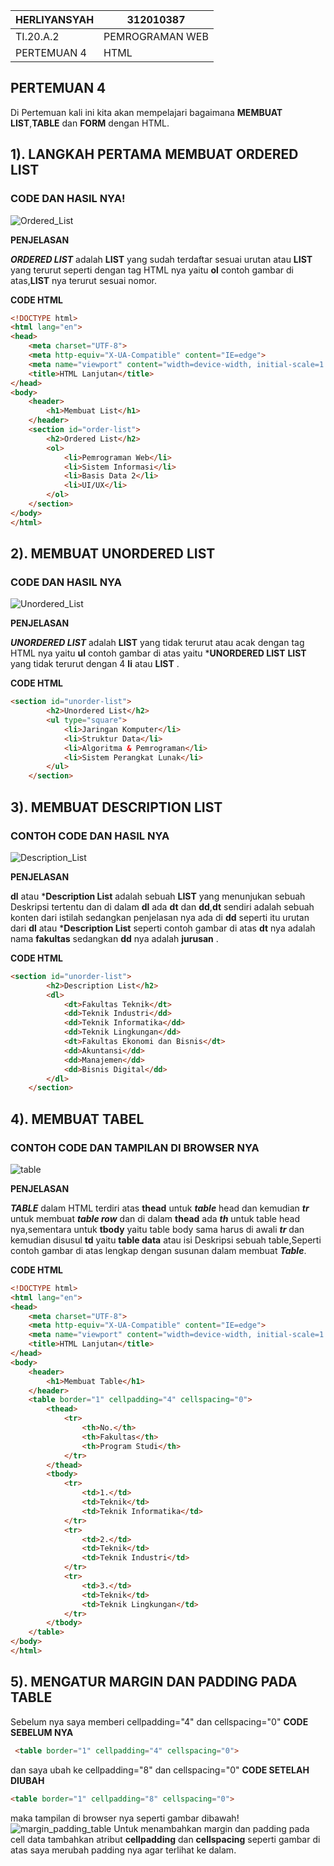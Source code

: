 |   HERLIYANSYAH    |   312010387       |
| ----------------- | ----------------- |
|   TI.20.A.2       | PEMROGRAMAN WEB   |
| PERTEMUAN 4       |       HTML        |

## PERTEMUAN 4

Di Pertemuan kali ini kita akan mempelajari bagaimana **MEMBUAT LIST**,**TABLE** dan **FORM** dengan HTML.

## 1). LANGKAH PERTAMA MEMBUAT ORDERED LIST
### CODE DAN HASIL NYA!

![Ordered_List](img/Ordered_list.png)

**PENJELASAN**

***ORDERED LIST*** adalah **LIST** yang sudah terdaftar sesuai urutan atau **LIST** yang terurut seperti dengan tag HTML nya yaitu **ol** contoh gambar di atas,**LIST** nya terurut sesuai nomor.

**CODE HTML**
```html
<!DOCTYPE html>
<html lang="en">
<head>
    <meta charset="UTF-8">
    <meta http-equiv="X-UA-Compatible" content="IE=edge">
    <meta name="viewport" content="width=device-width, initial-scale=1.0">
    <title>HTML Lanjutan</title>
</head>
<body>
    <header>
        <h1>Membuat List</h1>
    </header>
    <section id="order-list">
        <h2>Ordered List</h2>
        <ol>
            <li>Pemrograman Web</li>
            <li>Sistem Informasi</li>
            <li>Basis Data 2</li>
            <li>UI/UX</li>
        </ol>
    </section>
</body>
</html>
```
## 2). MEMBUAT UNORDERED LIST
### CODE DAN HASIL NYA 

![Unordered_List](img/Unordered_list.png)

**PENJELASAN**

***UNORDERED LIST*** adalah **LIST** yang tidak terurut atau acak dengan tag HTML nya yaitu **ul** contoh gambar di atas yaitu ***UNORDERED LIST** **LIST** yang tidak terurut dengan 4 **li** atau **LIST** .

**CODE HTML**
```html
<section id="unorder-list">
        <h2>Unordered List</h2>
        <ul type="square">
            <li>Jaringan Komputer</li>
            <li>Struktur Data</li>
            <li>Algoritma & Pemrograman</li>
            <li>Sistem Perangkat Lunak</li>
        </ul>
    </section>
```
## 3). MEMBUAT DESCRIPTION LIST
### CONTOH CODE DAN HASIL NYA

![Description_List](img/Description_list.png)

**PENJELASAN**

**dl** atau ***Description List** adalah sebuah **LIST** yang menunjukan sebuah Deskripsi tertentu dan di dalam **dl** ada **dt** dan **dd**,**dt** sendiri adalah sebuah konten dari istilah sedangkan penjelasan nya ada di **dd** seperti itu urutan dari **dl** atau ***Description List** seperti contoh gambar di atas **dt** nya adalah nama **fakultas** sedangkan **dd** nya adalah **jurusan** .

**CODE HTML**
```html
<section id="unorder-list">
        <h2>Description List</h2>
        <dl>
            <dt>Fakultas Teknik</dt>
            <dd>Teknik Industri</dd>
            <dd>Teknik Informatika</dd>
            <dd>Teknik Lingkungan</dd>
            <dt>Fakultas Ekonomi dan Bisnis</dt>
            <dd>Akuntansi</dd>
            <dd>Manajemen</dd>
            <dd>Bisnis Digital</dd>
        </dl>
    </section>
```

## 4). MEMBUAT TABEL 
### CONTOH CODE DAN TAMPILAN DI BROWSER NYA

![table](img/Table.png)

**PENJELASAN**

***TABLE*** dalam HTML terdiri atas **thead** untuk ***table*** head dan kemudian ***tr*** untuk membuat ***table row*** dan di dalam **thead** ada ***th*** untuk table head nya,sementara untuk **tbody** yaitu table body sama harus di awali ***tr*** dan kemudian disusul **td** yaitu **table data** atau isi Deskripsi sebuah table,Seperti contoh gambar di atas lengkap dengan susunan dalam membuat ***Table***.

**CODE HTML**
```html
<!DOCTYPE html>
<html lang="en">
<head>
    <meta charset="UTF-8">
    <meta http-equiv="X-UA-Compatible" content="IE=edge">
    <meta name="viewport" content="width=device-width, initial-scale=1.0">
    <title>HTML Lanjutan</title>
</head>
<body>
    <header>
        <h1>Membuat Table</h1>
    </header>
    <table border="1" cellpadding="4" cellspacing="0">
        <thead>
            <tr>
                <th>No.</th>
                <th>Fakultas</th>
                <th>Program Studi</th>
            </tr>
        </thead>
        <tbody>
            <tr>
                <td>1.</td>
                <td>Teknik</td>
                <td>Teknik Informatika</td>
            </tr>
            <tr>
                <td>2.</td>
                <td>Teknik</td>
                <td>Teknik Industri</td>
            </tr>
            <tr>
                <td>3.</td>
                <td>Teknik</td>
                <td>Teknik Lingkungan</td>
            </tr>
        </tbody>
    </table>
</body>
</html>
```
## 5). MENGATUR MARGIN DAN PADDING PADA TABLE
Sebelum nya saya memberi cellpadding="4" dan cellspacing="0" 
**CODE SEBELUM NYA** 
```html
 <table border="1" cellpadding="4" cellspacing="0">
```
dan saya ubah ke cellpadding="8" dan cellspacing="0" 
**CODE SETELAH DIUBAH**
```html
<table border="1" cellpadding="8" cellspacing="0">
```   
maka tampilan di browser nya seperti gambar dibawah!
![margin_padding_table](img/table_margin_padding.png) 
Untuk menambahkan margin dan padding pada  cell data tambahkan atribut **cellpadding** dan **cellspacing** seperti gambar di atas saya merubah padding nya agar terlihat ke dalam.